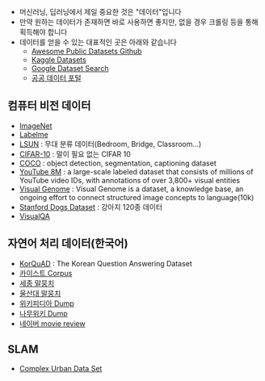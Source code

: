 - 머신러닝, 딥러닝에서 제일 중요한 것은 "데이터"입니다
- 만약 원하는 데이터가 존재하면 바로 사용하면 좋지만, 없을 경우 크롤링 등을 통해 획득해야 합니다
- 데이터를 얻을 수 있는 대표적인 곳은 아래와 같습니다
    - [Awesome Public Datasets Github](https://github.com/awesomedata/awesome-public-datasets)
    - [Kaggle Datasets](https://www.kaggle.com/datasets)
    - [Google Dataset Search](https://toolbox.google.com/datasetsearch)
    - [공공 데이터 포털](https://www.data.go.kr/)

## 컴퓨터 비전 데이터
- [ImageNet](http://image-net.org/) 
- [Labelme](http://labelme.csail.mit.edu/Release3.0/browserTools/php/dataset.php)
- [LSUN](http://lsun.cs.princeton.edu/2016/) : 무대 분류 데이터(Bedroom, Bridge, Classroom...)
- [CIFAR-10](https://www.cs.toronto.edu/~kriz/cifar.html) : 말이 필요 없는 CIFAR 10 
- [COCO](http://cocodataset.org/#home) : object detection, segmentation, captioning dataset
- [YouTube 8M](https://research.google.com/youtube8m/index.html) : a large-scale labeled dataset that consists of millions of YouTube video IDs, with annotations of over 3,800+ visual entities
- [Visual Genome](http://visualgenome.org/) : Visual Genome is a dataset, a knowledge base, an ongoing effort to connect structured image concepts to language(10k)
- [Stanford Dogs Dataset](http://vision.stanford.edu/aditya86/ImageNetDogs/) : 강아지 120종 데이터
- [VisualQA](http://www.visualqa.org/)

## 자연어 처리 데이터(한국어)
- [KorQuAD](https://korquad.github.io/) : The Korean Question Answering Dataset
- [카이스트 Corpus](http://semanticweb.kaist.ac.kr/home/index.php/KAIST_Corpus)
- [세종 말뭉치](https://ithub.korean.go.kr/user/guide/corpus/guide1.do)
- [울산대 말뭉치](http://nlplab.ulsan.ac.kr/doku.php?id=ucorpus)
- [위키피디아 Dump](https://dumps.wikimedia.org/kowiki/)
- [나무위키 Dump](https://namu.wiki/w/%EB%82%98%EB%AC%B4%EC%9C%84%ED%82%A4:%EB%8D%B0%EC%9D%B4%ED%84%B0%EB%B2%A0%EC%9D%B4%EC%8A%A4%20%EB%8D%A4%ED%94%84)
- [네이버 movie review](https://github.com/e9t/nsmc/)

## SLAM
- [Complex Urban Data Set](http://irap.kaist.ac.kr/dataset/)